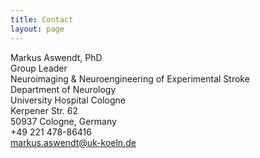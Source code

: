 ```yaml
---
title: Contact
layout: page
---
```


Markus Aswendt, PhD  
Group Leader  
Neuroimaging & Neuroengineering of Experimental Stroke  
Department of Neurology  
University Hospital Cologne  
Kerpener Str. 62  
50937 Cologne, Germany  
+49 221 478-86416  
markus.aswendt@uk-koeln.de
